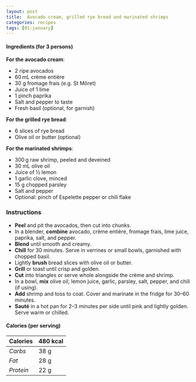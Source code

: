 ```yaml
---
layout: post
title:  Avocado cream, grilled rye bread and marinated shrimps
categories: recipes
tags: [01-january]
---
```


#### Ingredients (for 3 persons)

**For the avocado cream**:
- 2 ripe avocados
- 60 mL crème entière
- 30 g fromage frais (e.g. St Môret)
- Juice of 1 lime
- 1 pinch paprika
- Salt and pepper to taste
- Fresh basil (optional, for garnish)

**For the grilled rye bread**:
- 6 slices of rye bread
- Olive oil or butter (optional)

**For the marinated shrimps**:
- 300 g raw shrimp, peeled and deveined
- 30 mL olive oil
- Juice of ½ lemon
- 1 garlic clove, minced
- 15 g chopped parsley
- Salt and pepper
- Optional: pinch of Espelette pepper or chili flake

### Instructions

- **Peel** and pit the avocados, then cut into chunks.
- In a blender, **combine** avocado, crème entière, fromage frais, lime juice, paprika, salt, and pepper.
- **Blend** until smooth and creamy.
- **Chill** for 30 minutes. Serve in verrines or small bowls, garnished with chopped basil.
- Lightly **brush** bread slices with olive oil or butter.
- **Grill** or toast until crisp and golden.
- **Cut** into triangles or serve whole alongside the crème and shrimp.
- In a bowl, **mix** olive oil, lemon juice, garlic, parsley, salt, pepper, and chili (if using).
- **Add** shrimp and toss to coat. Cover and marinate in the fridge for 30–60 minutes.
- **Sauté** in a hot pan for 2–3 minutes per side until pink and lightly golden. Serve warm or chilled.

#### Calories (per serving)

| **Calories** | 480 kcal |
| ----------- | ----------- |
| *Carbs*     | 38 g        |
| *Fat*       | 28 g        |
| *Protein*   | 22 g        |
